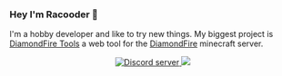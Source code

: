 ### Hey I'm Racooder 🦝

I'm a hobby developer and like to try new things.
My biggest project is [DiamondFire Tools](https://github.com/Racooder/DiamondFire-Tools) a web tool for the [DiamondFire](https://mcdiamondfire.com) minecraft server.

<div align="center">
    <a href="https://discord.gg/9Y8BE2A6cj">
        <img src="https://img.shields.io/discord/651800564966883328?color=blue&label=Racoonia&logo=discord&logoColor=white" alt="Discord server"/>
    </a>
    <a href="https://racooder.itch.io">
        <img src="https://img.shields.io/badge/Itch.io-Racooder-brightgreen?logo=Itch.io&logoColor=white"/>
    </a>
</div>
